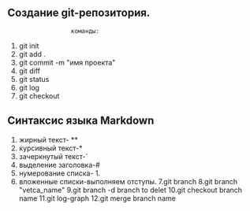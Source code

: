 ## Создание git-репозитория. ##
                      команды:
                
1. git init
2. git add .
3. git commit -m "имя проекта"
4. git diff
5. git status
6. git log
7. git checkout
## Синтаксис  языка Markdown ##
1. жирный текст- **
2. курсивный текст-*
3. зачеркнутый текст-`
4. выделение заголовка-#
6. нумерование списка- 1.
7. вложенные списки-выполняем отступы.
7.git branch
8.git branch "vetca_name"
9.git branch -d branch to delet
10.git checkout branch name
11.git log-graph
12.git merge branch name



